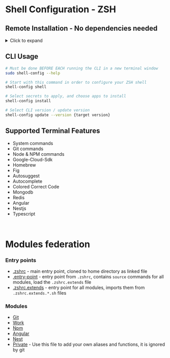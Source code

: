 # Shell Configuration - ZSH

## Remote Installation - No dependencies needed

<details>
<summary>Click to expand</summary>

### CLI Installation

```bash
sudo cd
function get_remote_execute_file() {
  local file_path="$1"
  local url="https://raw.githubusercontent.com/avivbens/shell-config/master/$file_path"
  local response=$(curl -s "$url")
  echo "$response"
}

get_remote_execute_file "src/scripts/init.sh" | sh
```

</details>

## CLI Usage

```bash
# Must be done BEFORE EACH running the CLI in a new terminal window
sudo shell-config --help
```

```bash
# Start with this command in order to configure your ZSH shell
shell-config shell
```

```bash
# Select secrets to apply, and choose apps to install
shell-config install
```

```bash
# Select CLI version / update version
shell-config update --version {target version}
```

## Supported Terminal Features

-   System commands
-   Git commands
-   Node & NPM commands
-   Google-Cloud-Sdk
-   Homebrew
-   Fig
-   Autosuggest
-   Autocomplete
-   Colored Correct Code
-   Mongodb
-   Redis
-   Angular
-   Nestjs
-   Typescript

<br>

# Modules federation

### Entry points

-   [.zshrc](zsh/.zshrc) - main entry point, cloned to home directory as linked file
-   [.entry-point](zsh/.entry-point.sh) - entry point from `.zshrc`, contains `source` commands for all modules, load the `.zshrc.extends` file
-   [.zshrc.extends](zsh/.zshrc.extends.sh) - entry point for all modules, imports them from `.zshrc.extends.*.sh` files

### Modules

-   [Git](zsh/extends/.zshrc.extends.git.sh)
-   [Work](zsh/extends/.zshrc.extends.work.sh)
-   [Npm](zsh/extends/.zshrc.extends.npm.sh)
-   [Angular](zsh/extends/.zshrc.extends.angular.sh)
-   [Nest](zsh/extends/.zshrc.extends.nest.sh)
-   [Private](zsh/extends/.zshrc.extends.private.sh) - Use this file to add your own aliases and functions, it is ignored by git
